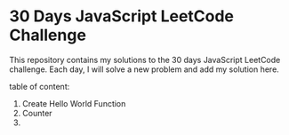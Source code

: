 # 30 Days JavaScript LeetCode Challenge

This repository contains my solutions to the 30 days JavaScript LeetCode challenge. Each day, I will solve a new problem and add my solution here.

table of content:
1. Create Hello World Function
2. Counter 
3. 
